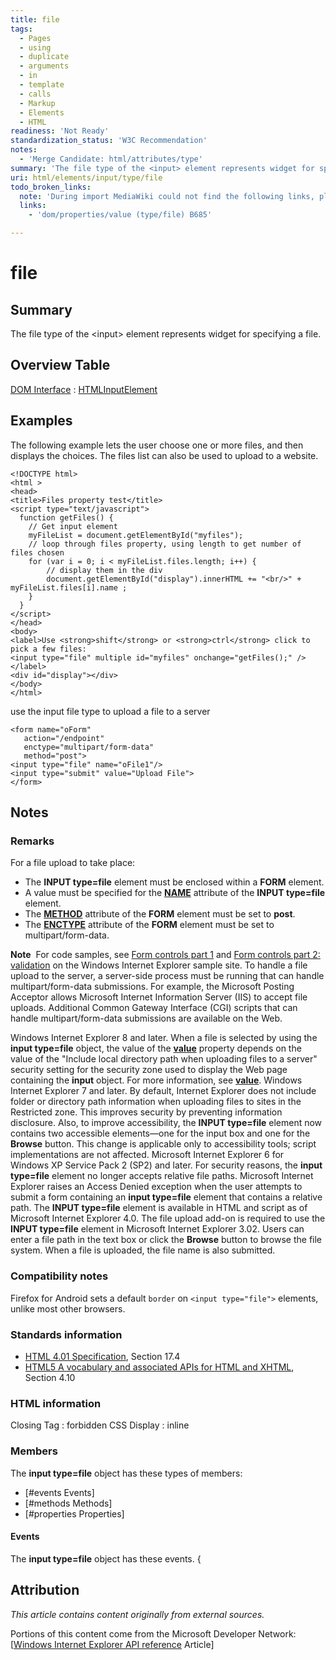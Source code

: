 ```yaml
---
title: file
tags:
  - Pages
  - using
  - duplicate
  - arguments
  - in
  - template
  - calls
  - Markup
  - Elements
  - HTML
readiness: 'Not Ready'
standardization_status: 'W3C Recommendation'
notes:
  - 'Merge Candidate: html/attributes/type'
summary: 'The file type of the <input> element represents widget for specifying a file.'
uri: html/elements/input/type/file
todo_broken_links:
  note: 'During import MediaWiki could not find the following links, please fix and adjust this list.'
  links:
    - 'dom/properties/value (type/file) B685'

---
```

# file

## Summary

The file type of the \<input\> element represents widget for specifying a file.

## Overview Table

[DOM Interface](/dom/interface)
:   [HTMLInputElement](/dom/HTMLInputElement)

## Examples

The following example lets the user choose one or more files, and then displays the choices. The files list can also be used to upload to a website.

``` {.html}
<!DOCTYPE html>
<html >
<head>
<title>Files property test</title>
<script type="text/javascript">
  function getFiles() {
    // Get input element
    myFileList = document.getElementById("myfiles");
    // loop through files property, using length to get number of files chosen
    for (var i = 0; i < myFileList.files.length; i++) {
        // display them in the div
        document.getElementById("display").innerHTML += "<br/>" + myFileList.files[i].name ;
    }
  }
</script>
</head>
<body>
<label>Use <strong>shift</strong> or <strong>ctrl</strong> click to pick a few files:
<input type="file" multiple id="myfiles" onchange="getFiles();" /></label>
<div id="display"></div>
</body>
</html>
```

use the input file type to upload a file to a server

``` {.html}
<form name="oForm"
   action="/endpoint"
   enctype="multipart/form-data"
   method="post">
<input type="file" name="oFile1"/>
<input type="submit" value="Upload File">
</form>
```

## Notes

### Remarks

For a file upload to take place:

-   The **INPUT type=file** element must be enclosed within a **FORM** element.
-   A value must be specified for the [**NAME**](/html/attributes/name) attribute of the **INPUT type=file** element.
-   The [**METHOD**](/html/attributes/method) attribute of the **FORM** element must be set to **post**.
-   The [**ENCTYPE**](/html/attributes/encoding) attribute of the **FORM** element must be set to multipart/form-data.

**Note**  For code samples, see [Form controls part 1](http://go.microsoft.com/fwlink/p/?LinkID=251128) and [Form controls part 2: validation](http://go.microsoft.com/fwlink/p/?LinkID=251131) on the Windows Internet Explorer sample site. To handle a file upload to the server, a server-side process must be running that can handle multipart/form-data submissions. For example, the Microsoft Posting Acceptor allows Microsoft Internet Information Server (IIS) to accept file uploads. Additional Common Gateway Interface (CGI) scripts that can handle multipart/form-data submissions are available on the Web.

Windows Internet Explorer 8 and later. When a file is selected by using the **input type=file** object, the value of the [**value**](/w/index.php?title=dom/properties/value_(type/file)_B685&action=edit&redlink=1) property depends on the value of the "Include local directory path when uploading files to a server" security setting for the security zone used to display the Web page containing the **input** object. For more information, see [**value**](/w/index.php?title=dom/properties/value_(type/file)_B685&action=edit&redlink=1). Windows Internet Explorer 7 and later. By default, Internet Explorer does not include folder or directory path information when uploading files to sites in the Restricted zone. This improves security by preventing information disclosure. Also, to improve accessibility, the **INPUT type=file** element now contains two accessible elements—one for the input box and one for the **Browse** button. This change is applicable only to accessibility tools; script implementations are not affected. Microsoft Internet Explorer 6 for Windows XP Service Pack 2 (SP2) and later. For security reasons, the **input type=file** element no longer accepts relative file paths. Microsoft Internet Explorer raises an Access Denied exception when the user attempts to submit a form containing an **input type=file** element that contains a relative path. The **INPUT type=file** element is available in HTML and script as of Microsoft Internet Explorer 4.0. The file upload add-on is required to use the **INPUT type=file** element in Microsoft Internet Explorer 3.02. Users can enter a file path in the text box or click the **Browse** button to browse the file system. When a file is uploaded, the file name is also submitted.

### Compatibility notes

Firefox for Android sets a default `border` on `<input type="file">` elements, unlike most other browsers.

### Standards information

-   [HTML 4.01 Specification](http://go.microsoft.com/fwlink/p/?linkid=25320), Section 17.4
-   [HTML5 A vocabulary and associated APIs for HTML and XHTML](http://go.microsoft.com/fwlink/p/?linkid=221374), Section 4.10

### HTML information

Closing Tag
:   forbidden
CSS Display
:   inline

### Members

The **input type=file** object has these types of members:

-   [\#events Events]
-   [\#methods Methods]
-   [\#properties Properties]

#### Events

The **input type=file** object has these events. {

## Attribution

*This article contains content originally from external sources.*

Portions of this content come from the Microsoft Developer Network: [[Windows Internet Explorer API reference](http://msdn.microsoft.com/en-us/library/ie/hh828809%28v=vs.85%29.aspx) Article]

